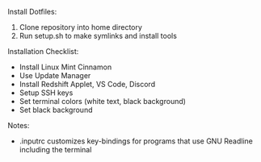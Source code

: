Install Dotfiles:
1. Clone repository into home directory
2. Run setup.sh to make symlinks and install tools

Installation Checklist:
  - Install Linux Mint Cinnamon
  - Use Update Manager
  - Install Redshift Applet, VS Code, Discord
  - Setup SSH keys
  - Set terminal colors (white text, black background)
  - Set black background

Notes:
  - .inputrc customizes key-bindings for programs that use GNU Readline including the terminal
